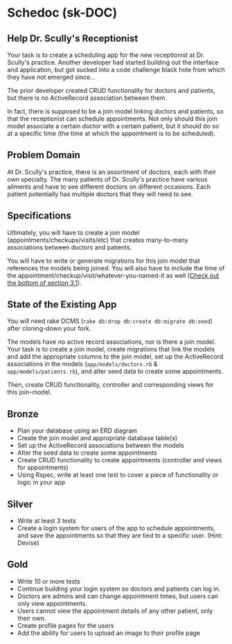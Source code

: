 # Schedoc (sk-DOC)

## Help Dr. Scully's Receptionist

Your task is to create a scheduling app for the new receptionist at Dr. Scully's practice. Another developer had started building out the interface and application, but got sucked into a code challenge black hole from which they have not emerged since...

The prior developer created CRUD functionality for doctors and patients, but there is no ActiveRecord association between them.

In fact, there is supposed to be a join model linking doctors and patients, so that the receptionist can schedule appointments. Not only should this join model associate a certain doctor with a certain patient, but it should do so at a specific time (the time at which the appointment is to be scheduled).

## Problem Domain

At Dr. Scully's practice, there is an assortment of doctors, each with their own specialty. The many patients of Dr. Scully's practice have various ailments and have to see different doctors on different occasions. Each patient potentially has multiple doctors that they will need to see.

## Specifications

Ultimately, you will have to create a join model (appointments/checkups/visits/etc) that creates many-to-many associations between doctors and patients.

You will have to write or generate migrations for this join model that references the models being joined. You will also have to include the time of the appointment/checkup/visit/whatever-you-named-it as well ([Check out the bottom of section 3.1](http://guides.rubyonrails.org/v2.3/migrations.html)).

## State of the Existing App

You will need rake DCMS (`rake db:drop db:create db:migrate db:seed`) after cloning-down your fork.

The models have no active record associations, nor is there a join model. Your task is to create a join model, create migrations that link the models and add the appropriate columns to the join model, set up the ActiveRecord associations in the models (`app/models/doctors.rb` & `app/models/patients.rb`), and alter seed data to create some appointments.

Then, create CRUD functionality, controller and corresponding views for this join-model.

## Bronze

- Plan your database using an ERD diagram
- Create the join model and appropriate database table(s)
- Set up the ActiveRecord associations between the models
- Alter the seed data to create some appointments
- Create CRUD functionality to create appointments (controller and views for appointments)
- Using Rspec, write at least one test to cover a piece of functionality or logic in your app

## Silver

- Write at least 3 tests
- Create a login system for users of the app to schedule appointments, and save the appointments so that they are tied to a specific user. (Hint: Devise)

## Gold

- Write 10 or more tests
- Continue building your login system so doctors and patients can log in. 
 - Doctors are admins and can change appointment times, but users can only view appointments. 
 - Users cannot view the appointment details of any other patient, only their own.
- Create profile pages for the users
- Add the ability for users to upload an image to their profile page





